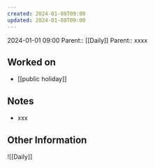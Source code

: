 ```yaml
---
created: 2024-01-08T09:00
updated: 2024-01-08T09:00
---
```

2024-01-01 09:00
Parent:: [[Daily]] 
Parent:: xxxx
## Worked on

- [[public holiday]]

## Notes

- xxx

## Other Information

![[Daily]]
